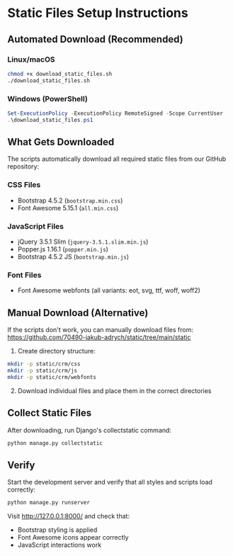 # Static Files Setup Instructions

## Automated Download (Recommended)

### Linux/macOS
```bash
chmod +x download_static_files.sh
./download_static_files.sh
```

### Windows (PowerShell)
```powershell
Set-ExecutionPolicy -ExecutionPolicy RemoteSigned -Scope CurrentUser
.\download_static_files.ps1
```

## What Gets Downloaded

The scripts automatically download all required static files from our GitHub repository:

### CSS Files
- Bootstrap 4.5.2 (`bootstrap.min.css`)
- Font Awesome 5.15.1 (`all.min.css`)

### JavaScript Files
- jQuery 3.5.1 Slim (`jquery-3.5.1.slim.min.js`)
- Popper.js 1.16.1 (`popper.min.js`)
- Bootstrap 4.5.2 JS (`bootstrap.min.js`)

### Font Files
- Font Awesome webfonts (all variants: eot, svg, ttf, woff, woff2)

## Manual Download (Alternative)

If the scripts don't work, you can manually download files from:
https://github.com/70490-jakub-adrych/static/tree/main/static

1. Create directory structure:
```bash
mkdir -p static/crm/css
mkdir -p static/crm/js
mkdir -p static/crm/webfonts
```

2. Download individual files and place them in the correct directories

## Collect Static Files

After downloading, run Django's collectstatic command:

```bash
python manage.py collectstatic
```

## Verify

Start the development server and verify that all styles and scripts load correctly:

```bash
python manage.py runserver
```

Visit http://127.0.0.1:8000/ and check that:
- Bootstrap styling is applied
- Font Awesome icons appear correctly
- JavaScript interactions work

